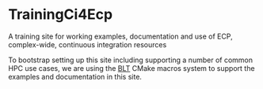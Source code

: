 # TrainingCi4Ecp

A training site for working examples, documentation and use of ECP, complex-wide, continuous integration resources

To bootstrap setting up this site including supporting a number of common HPC use cases, we are using the
[BLT](https://github.com/LLNL/blt) CMake macros system to support the examples and documentation in this site.



